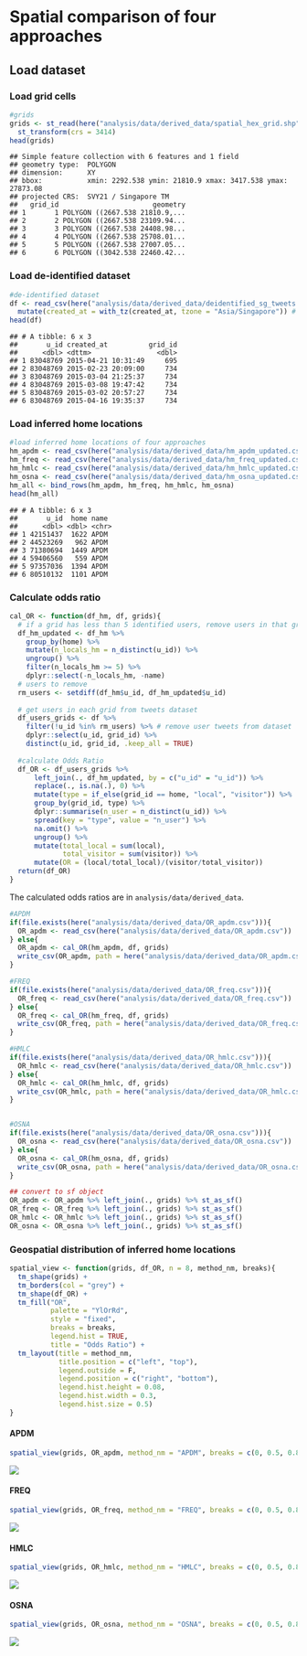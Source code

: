 Spatial comparison of four approaches
================

## Load dataset

### Load grid cells

``` r
#grids 
grids <- st_read(here("analysis/data/derived_data/spatial_hex_grid.shp"), quiet = T) %>% 
  st_transform(crs = 3414)
head(grids)
```

    ## Simple feature collection with 6 features and 1 field
    ## geometry type:  POLYGON
    ## dimension:      XY
    ## bbox:           xmin: 2292.538 ymin: 21810.9 xmax: 3417.538 ymax: 27873.08
    ## projected CRS:  SVY21 / Singapore TM
    ##   grid_id                       geometry
    ## 1       1 POLYGON ((2667.538 21810.9,...
    ## 2       2 POLYGON ((2667.538 23109.94...
    ## 3       3 POLYGON ((2667.538 24408.98...
    ## 4       4 POLYGON ((2667.538 25708.01...
    ## 5       5 POLYGON ((2667.538 27007.05...
    ## 6       6 POLYGON ((3042.538 22460.42...

### Load de-identified dataset

``` r
#de-identified dataset 
df <- read_csv(here("analysis/data/derived_data/deidentified_sg_tweets.csv")) %>% 
  mutate(created_at = with_tz(created_at, tzone = "Asia/Singapore")) # the tweets were sent in Singapore, so must convert the timezone to SGT, the default timezone is UTC! 
head(df)
```

    ## # A tibble: 6 x 3
    ##       u_id created_at          grid_id
    ##      <dbl> <dttm>                <dbl>
    ## 1 83048769 2015-04-21 10:31:49     695
    ## 2 83048769 2015-02-23 20:09:00     734
    ## 3 83048769 2015-03-04 21:25:37     734
    ## 4 83048769 2015-03-08 19:47:42     734
    ## 5 83048769 2015-03-02 20:57:27     734
    ## 6 83048769 2015-04-16 19:35:37     734

### Load inferred home locations

``` r
#load inferred home locations of four approaches 
hm_apdm <- read_csv(here("analysis/data/derived_data/hm_apdm_updated.csv")) %>% mutate(name = "APDM")
hm_freq <- read_csv(here("analysis/data/derived_data/hm_freq_updated.csv")) %>% mutate(name = "FREQ")
hm_hmlc <- read_csv(here("analysis/data/derived_data/hm_hmlc_updated.csv")) %>% mutate(name = "HMLC")
hm_osna <- read_csv(here("analysis/data/derived_data/hm_osna_updated.csv")) %>% mutate(name = "OSNA")
hm_all <- bind_rows(hm_apdm, hm_freq, hm_hmlc, hm_osna)
head(hm_all)
```

    ## # A tibble: 6 x 3
    ##       u_id  home name 
    ##      <dbl> <dbl> <chr>
    ## 1 42151437  1622 APDM 
    ## 2 44523269   962 APDM 
    ## 3 71380694  1449 APDM 
    ## 4 59406560   559 APDM 
    ## 5 97357036  1394 APDM 
    ## 6 80510132  1101 APDM

### Calculate odds ratio

``` r
cal_OR <- function(df_hm, df, grids){
  # if a grid has less than 5 identified users, remove users in that grid 
  df_hm_updated <- df_hm %>% 
    group_by(home) %>% 
    mutate(n_locals_hm = n_distinct(u_id)) %>% 
    ungroup() %>% 
    filter(n_locals_hm >= 5) %>% 
    dplyr::select(-n_locals_hm, -name)
  # users to remove 
  rm_users <- setdiff(df_hm$u_id, df_hm_updated$u_id)
  
  # get users in each grid from tweets dataset
  df_users_grids <- df %>% 
    filter(!u_id %in% rm_users) %>% # remove user tweets from dataset 
    dplyr::select(u_id, grid_id) %>% 
    distinct(u_id, grid_id, .keep_all = TRUE)
  
  #calculate Odds Ratio
  df_OR <- df_users_grids %>% 
      left_join(., df_hm_updated, by = c("u_id" = "u_id")) %>% 
      replace(., is.na(.), 0) %>% 
      mutate(type = if_else(grid_id == home, "local", "visitor")) %>% 
      group_by(grid_id, type) %>% 
      dplyr::summarise(n_user = n_distinct(u_id)) %>% 
      spread(key = "type", value = "n_user") %>% 
      na.omit() %>%
      ungroup() %>% 
      mutate(total_local = sum(local), 
             total_visitor = sum(visitor)) %>% 
      mutate(OR = (local/total_local)/(visitor/total_visitor)) 
  return(df_OR)
}
```

The calculated odds ratios are in `analysis/data/derived_data`.

``` r
#APDM
if(file.exists(here("analysis/data/derived_data/OR_apdm.csv"))){
  OR_apdm <- read_csv(here("analysis/data/derived_data/OR_apdm.csv"))
} else{
  OR_apdm <- cal_OR(hm_apdm, df, grids)
  write_csv(OR_apdm, path = here("analysis/data/derived_data/OR_apdm.csv"))
}

#FREQ
if(file.exists(here("analysis/data/derived_data/OR_freq.csv"))){
  OR_freq <- read_csv(here("analysis/data/derived_data/OR_freq.csv"))
} else{
  OR_freq <- cal_OR(hm_freq, df, grids)
  write_csv(OR_freq, path = here("analysis/data/derived_data/OR_freq.csv"))
}

#HMLC
if(file.exists(here("analysis/data/derived_data/OR_hmlc.csv"))){
  OR_hmlc <- read_csv(here("analysis/data/derived_data/OR_hmlc.csv"))
} else{
  OR_hmlc <- cal_OR(hm_hmlc, df, grids)
  write_csv(OR_hmlc, path = here("analysis/data/derived_data/OR_hmlc.csv"))
}


#OSNA
if(file.exists(here("analysis/data/derived_data/OR_osna.csv"))){
  OR_osna <- read_csv(here("analysis/data/derived_data/OR_osna.csv"))
} else{
  OR_osna <- cal_OR(hm_osna, df, grids)
  write_csv(OR_osna, path = here("analysis/data/derived_data/OR_osna.csv"))
}

## convert to sf object
OR_apdm <- OR_apdm %>% left_join(., grids) %>% st_as_sf()
OR_freq <- OR_freq %>% left_join(., grids) %>% st_as_sf()
OR_hmlc <- OR_hmlc %>% left_join(., grids) %>% st_as_sf()
OR_osna <- OR_osna %>% left_join(., grids) %>% st_as_sf()
```

### Geospatial distribution of inferred home locations

``` r
spatial_view <- function(grids, df_OR, n = 8, method_nm, breaks){
  tm_shape(grids) +
  tm_borders(col = "grey") +
  tm_shape(df_OR) +
  tm_fill("OR", 
          palette = "YlOrRd",
          style = "fixed",
          breaks = breaks,
          legend.hist = TRUE,
          title = "Odds Ratio") +
  tm_layout(title = method_nm,
            title.position = c("left", "top"),
            legend.outside = F,
            legend.position = c("right", "bottom"),
            legend.hist.height = 0.08,
            legend.hist.width = 0.3,
            legend.hist.size = 0.5)
}
```

#### APDM

``` r
spatial_view(grids, OR_apdm, method_nm = "APDM", breaks = c(0, 0.5, 0.8, 1, 1.5, 2, 2.5, 3, 4, 5))
```

![](01-figures-spatial-comparison-of-four-approaches_files/figure-gfm/apdm-1.png)<!-- -->

#### FREQ

``` r
spatial_view(grids, OR_freq, method_nm = "FREQ", breaks = c(0, 0.5, 0.8, 1, 1.5, 2, 2.5, 3, 4, 5))
```

![](01-figures-spatial-comparison-of-four-approaches_files/figure-gfm/freq-1.png)<!-- -->

#### HMLC

``` r
spatial_view(grids, OR_hmlc, method_nm = "HMLC", breaks = c(0, 0.5, 0.8, 1, 1.5, 2, 2.5, 3, 4, 5))
```

![](01-figures-spatial-comparison-of-four-approaches_files/figure-gfm/hmlc-1.png)<!-- -->

#### OSNA

``` r
spatial_view(grids, OR_osna, method_nm = "OSNA", breaks = c(0, 0.5, 0.8, 1, 1.5, 2, 2.5, 3, 4, 5))
```

![](01-figures-spatial-comparison-of-four-approaches_files/figure-gfm/osna-1.png)<!-- -->
